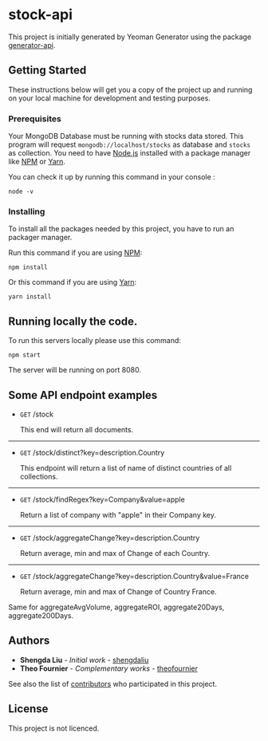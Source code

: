 # stock-api

This project is initially generated by Yeoman Generator using the package [generator-api](https://github.com/ndelvalle/generator-api).

## Getting Started

These instructions below will get you a copy of the project up and running on your local machine for development and testing purposes.

### Prerequisites

Your MongoDB Database must be running with stocks data stored.
This program will request `mongodb://localhost/stocks` as database and `stocks` as collection.
You need to have [Node.js](https://nodejs.org/en/) installed with a package manager like [NPM](https://www.npmjs.com/) or [Yarn](https://yarnpkg.com/).

You can check it up by running this command in your console :

```
node -v
```

### Installing

To install all the packages needed by this project, you have to run an packager manager.

Run this command if you are using [NPM](https://www.npmjs.com/):

```
npm install
```

Or this command if you are using [Yarn](https://yarnpkg.com/):

```
yarn install
```

## Running locally the code.

To run this servers locally please use this command:

```
npm start
```

The server will be running on port 8080.

<!-- ## Deployment -->

## Some API endpoint examples

* <code>GET</code> /stock

    This end will return all documents.
***
* <code>GET</code> /stock/distinct?key=description.Country

    This endpoint will return a list of name of distinct countries of all collections.
***
* <code>GET</code> /stock/findRegex?key=Company&value=apple

    Return a list of company with "apple" in their Company key.
***
* <code>GET</code> /stock/aggregateChange?key=description.Country

    Return average, min and max of Change of each Country.
***
* <code>GET</code> /stock/aggregateChange?key=description.Country&value=France

    Return average, min and max of Change of Country France.


Same for aggregateAvgVolume, aggregateROI, aggregate20Days, aggregate200Days.

<!-- ## Contributing -->

<!-- ## Versioning -->

## Authors

* **Shengda Liu** - *Initial work* - [shengdaliu](https://github.com/shengdaliu)
* **Theo Fournier** - *Complementary works* - [theofournier](https://github.com/theofournier)

See also the list of [contributors]() who participated in this project.

## License

This project is not licenced.

<!-- ## Acknowledgments -->

